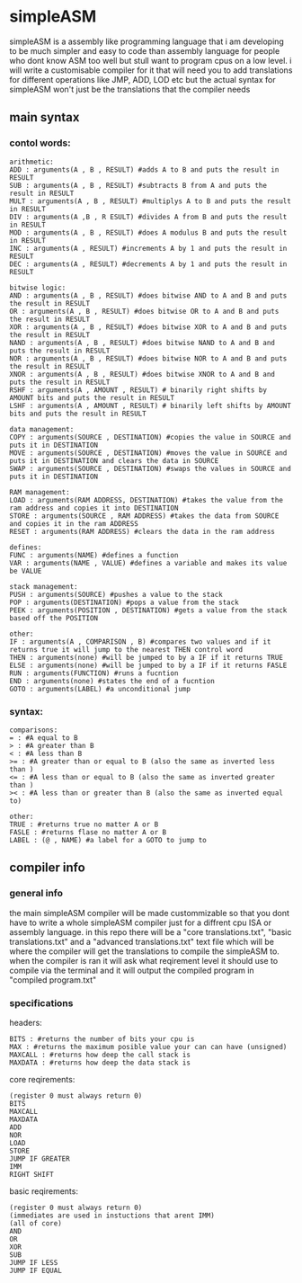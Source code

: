 # simpleASM 
simpleASM is a assembly like programming language that i am developing to be much simpler and easy to code than assembly language for people who dont know ASM too well but stull want to program cpus on a low level. i will write a customisable compiler for it that will need you to add translations for different operations like JMP, ADD, LOD etc but the actual syntax for simpleASM won't just be the translations that the compiler needs
## main syntax
### contol words:
```
arithmetic:
ADD : arguments(A , B , RESULT) #adds A to B and puts the result in RESULT
SUB : arguments(A , B , RESULT) #subtracts B from A and puts the result in RESULT
MULT : arguments(A , B , RESULT) #multiplys A to B and puts the result in RESULT
DIV : arguments(A ,B , R ESULT) #divides A from B and puts the result in RESULT
MOD : arguments(A , B , RESULT) #does A modulus B and puts the result in RESULT
INC : arguments(A , RESULT) #increments A by 1 and puts the result in RESULT 
DEC : arguments(A , RESULT) #decrements A by 1 and puts the result in RESULT  
```
```
bitwise logic:
AND : arguments(A , B , RESULT) #does bitwise AND to A and B and puts the result in RESULT
OR : arguments(A , B , RESULT) #does bitwise OR to A and B and puts the result in RESULT
XOR : arguments(A , B , RESULT) #does bitwise XOR to A and B and puts the result in RESULT
NAND : arguments(A , B , RESULT) #does bitwise NAND to A and B and puts the result in RESULT
NOR : arguments(A , B , RESULT) #does bitwise NOR to A and B and puts the result in RESULT
XNOR : arguments(A , B , RESULT) #does bitwise XNOR to A and B and puts the result in RESULT
RSHF : arguments(A , AMOUNT , RESULT) # binarily right shifts by AMOUNT bits and puts the result in RESULT
LSHF : arguments(A , AMOUNT , RESULT) # binarily left shifts by AMOUNT bits and puts the result in RESULT
```
```
data management:
COPY : arguments(SOURCE , DESTINATION) #copies the value in SOURCE and puts it in DESTINATION
MOVE : arguments(SOURCE , DESTINATION) #moves the value in SOURCE and puts it in DESTINATION and clears the data in SOURCE
SWAP : arguments(SOURCE , DESTINATION) #swaps the values in SOURCE and puts it in DESTINATION
```
```
RAM management:
LOAD : arguments(RAM ADDRESS, DESTINATION) #takes the value from the ram address and copies it into DESTINATION 
STORE : arguments(SOURCE , RAM ADDRESS) #takes the data from SOURCE and copies it in the ram ADDRESS
RESET : arguments(RAM ADDRESS) #clears the data in the ram address
 ```
 ```
defines:
FUNC : arguments(NAME) #defines a function  
VAR : arguments(NAME , VALUE) #defines a variable and makes its value be VALUE
```
```
stack management:
PUSH : arguments(SOURCE) #pushes a value to the stack
POP : arguments(DESTINATION) #pops a value from the stack 
PEEK : arguments(POSITION , DESTINATION) #gets a value from the stack based off the POSITION
```
```
other:
IF : arguments(A , COMPARISON , B) #compares two values and if it returns true it will jump to the nearest THEN control word
THEN : arguments(none) #will be jumped to by a IF if it returns TRUE
ELSE : arguments(none) #will be jumped to by a IF if it returns FASLE
RUN : arguments(FUNCTION) #runs a fucntion 
END : arguments(none) #states the end of a fucntion
GOTO : arguments(LABEL) #a unconditional jump 
```
### syntax:
```
comparisons:
= : #A equal to B
> : #A greater than B
< : #A less than B
>= : #A greater than or equal to B (also the same as inverted less than )
<= : #A less than or equal to B (also the same as inverted greater than )
>< : #A less than or greater than B (also the same as inverted equal to)
```
```
other:
TRUE : #returns true no matter A or B
FASLE : #returns flase no matter A or B
LABEL : (@ , NAME) #a label for a GOTO to jump to
```
## compiler info
### general info
the main simpleASM compiler will be made custommizable so that you dont have to write a whole simpleASM compiler just for a diffrent cpu ISA or assembly language. in this repo there will be a "core translations.txt", "basic translations.txt" and a "advanced translations.txt" text file which will be where the compiler will get the translations to compile the simpleASM to. when the compiler is ran it will ask what reqirement level it should use to compile via the terminal and it will output the compiled program in "compiled program.txt"
### specifications
headers:
```
BITS : #returns the number of bits your cpu is
MAX : #returns the maximum posible value your can can have (unsigned) 
MAXCALL : #returns how deep the call stack is
MAXDATA : #returns how deep the data stack is
```
core reqirements:
```
(register 0 must always return 0)
BITS
MAXCALL
MAXDATA 
ADD 
NOR
LOAD
STORE
JUMP IF GREATER 
IMM
RIGHT SHIFT 
```
basic reqirements:
```
(register 0 must always return 0)
(immediates are used in instuctions that arent IMM)
(all of core)
AND
OR
XOR
SUB
JUMP IF LESS
JUMP IF EQUAL 
```
